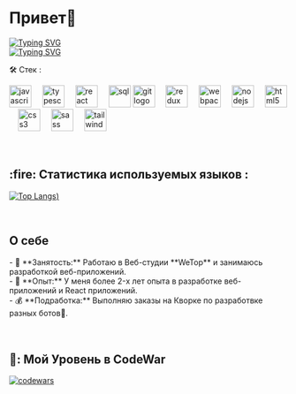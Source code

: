 <h1>Привет🤙</h2> 

[![Typing SVG](https://readme-typing-svg.herokuapp.com?color=%C2336BCF7&lines=Меня+зовут+Ислам+🙃)](https://git.io/typing-svg)<br>
[![Typing SVG](https://readme-typing-svg.herokuapp.com?color=%2336BCF7&lines=И+я+Frontend+разрабочик💻)](https://git.io/typing-svg)

:hammer_and_wrench: Стек :
<div align="left">
  <img src="https://cdn.jsdelivr.net/gh/devicons/devicon/icons/javascript/javascript-original.svg" height="40" alt="javascript logo"  />
  <img width="12" />
  <img src="https://cdn.jsdelivr.net/gh/devicons/devicon/icons/typescript/typescript-original.svg" height="40" alt="typescript logo"  />
  <img width="12" />
  <img src="https://cdn.jsdelivr.net/gh/devicons/devicon/icons/react/react-original.svg" height="40" alt="react logo"  />
  <img width="12" />
  <img src="https://cdn.jsdelivr.net/gh/devicons/devicon/icons/postgresql/postgresql-original.svg" title="sql" width="40" height= "40"/>
  <img src="https://cdn.jsdelivr.net/gh/devicons/devicon/icons/git/git-original.svg" height="40" alt="git logo"  />
  <img width="12" />
  <img src="https://cdn.jsdelivr.net/gh/devicons/devicon/icons/redux/redux-original.svg" height="40" alt="redux logo"  />
  <img width="12" />
  <img src="https://cdn.jsdelivr.net/gh/devicons/devicon/icons/webpack/webpack-original.svg" height="40" alt="webpack logo"  />
  <img width="12" />
  <img src="https://cdn.jsdelivr.net/gh/devicons/devicon/icons/nodejs/nodejs-original.svg" height="40" alt="nodejs logo"  />
  <img width="12" />
  <img src="https://cdn.jsdelivr.net/gh/devicons/devicon/icons/html5/html5-original.svg" height="40" alt="html5 logo"  />
  <img width="12" />
  <img src="https://cdn.jsdelivr.net/gh/devicons/devicon/icons/css3/css3-original.svg" height="40" alt="css3 logo"  />
  <img width="12" />
  <img src="https://cdn.jsdelivr.net/gh/devicons/devicon/icons/sass/sass-original.svg" height="40" alt="sass logo"  />
  <img width="12" />
  <img src="https://cdn.jsdelivr.net/gh/devicons/devicon/icons/tailwindcss/tailwindcss-original-wordmark.svg" height="40" alt="tailwindcss logo"  />
</div>
<br>
<br>

<h2> :fire: Cтатистика используемых языков :</h2>
<div>
  
  [![Top Langs](https://github-readme-stats.vercel.app/api/top-langs/?username=issheb&layout=compact&theme=vision-friendly-dark))](https://github.com/issheb/github-readme-stats) 
</div>
<br>
<h2> О себе</h2>
- 💼 **Занятость:** Работаю в Веб-студии **WeTop** и занимаюсь разработкой веб-приложений.<br>
- 🌱 **Опыт:** У меня более 2-x лет опыта в разработке веб-приложений и React приложений.<br>
- 💰 **Подработка:** Выполняю заказы на Кворке по разработвке разных ботов🤖. 

<br>
<br> 
<br> 
<h2> 📓: Мой Уровень в CodeWar</h1>  

[![codewars](https://www.codewars.com/users/Islam123/badges/large)](https://www.codewars.com/users/Islam123) 
<br>
<br>
